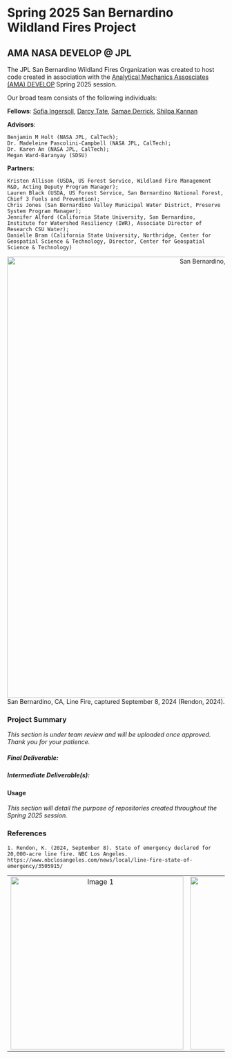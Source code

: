 # Spring 2025 San Bernardino Wildland Fires Project
## AMA NASA DEVELOP @ JPL

The JPL San Bernardino Wildland Fires Organization was created to host code created in association with the [Analytical Mechanics Assosciates (AMA) DEVELOP](https://appliedsciences.nasa.gov/what-we-do/capacity-building/develop/projects) Spring 2025 session.

Our broad team consists of the following individuals: 

**Fellows**: [Sofia Ingersoll](https://github.com/saingersoll), [Darcy Tate](https://github.com/darcytate), [Samae Derrick](https://github.com/sameaderrick), [Shilpa Kannan](https://github.com/shilpa-kannan-11)

**Advisors**: 
```
Benjamin M Holt (NASA JPL, CalTech);
Dr. Madeleine Pascolini-Campbell (NASA JPL, CalTech);
Dr. Karen An (NASA JPL, CalTech);
Megan Ward-Baranyay (SDSU)
```
**Partners**:
```
Kristen Allison (USDA, US Forest Service, Wildland Fire Management R&D, Acting Deputy Program Manager);
Lauren Black (USDA, US Forest Service, San Bernardino National Forest, Chief 3 Fuels and Prevention); 
Chris Jones (San Bernardino Valley Municipal Water District, Preserve System Program Manager);
Jennifer Alford (California State University, San Bernardino, Institute for Watershed Resiliency (IWR), Associate Director of Research CSU Water);
Danielle Bram (California State University, Northridge, Center for Geospatial Science & Technology, Director, Center for Geospatial Science & Technology)
```
<div style="text-align: center;">
  <img src="https://github.com/user-attachments/assets/7e9dc7c0-06a1-4474-84a8-cdbecfe1a935" alt="San Bernardino, CA, Line Fire, 2024" width="1020">
</div>
San Bernardino, CA, Line Fire, captured September 8, 2024 (Rendon, 2024).

### Project Summary

*This section is under team review and will be uploaded once approved. Thank you for your patience.* 


##### Final Deliverable:


##### Intermediate Deliverable(s):


#### Usage

*This section will detail the purpose of repositories created throughout the Spring 2025 session.*


### References
```
1. Rendon, K. (2024, September 8). State of emergency declared for 20,000-acre line fire. NBC Los Angeles. https://www.nbclosangeles.com/news/local/line-fire-state-of-emergency/3505915/ 
```

<table style="margin: auto; text-align: center;">
  <tr>
    <td><img src="https://github.com/user-attachments/assets/f8ad2b61-fd33-42d2-a9aa-140944702288" alt="Image 1" width="400"></td>
    <td><img src="https://github.com/user-attachments/assets/eb8f2e8d-51b0-404c-837a-379c84194a43" alt="Image 2" width="400"></td>
  </tr>
</table>
